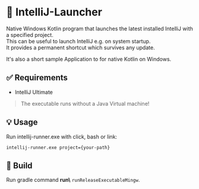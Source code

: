 # 🚀 IntelliJ-Launcher
Native Windows Kotlin program that launches the latest installed IntelliJ with a specified project.  
This can be useful to launch IntelliJ e.g. on system startup.  
It provides a permanent shortcut which survives any update.  

It's also a short sample Application to for native Kotlin on Windows.

## ✅ Requirements
* IntelliJ Ultimate

> The executable runs without a Java Virtual machine!

## 💡 Usage
Run intellij-runner.exe with click, bash or link:
``` shell
intellij-runner.exe project={your-path}
```

## 🔨 Build
Run gradle command __run\\__ `runReleaseExecutableMingw`.